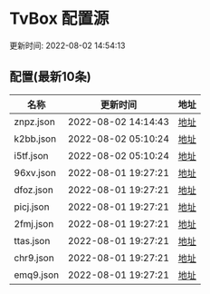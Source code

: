 
  # TvBox 配置源 

更新时间: 2022-08-02 14:54:13



## 配置(最新10条)

|   名称  | 更新时间  |地址  |
|  ----  | ----  |----  |
|  znpz.json | 2022-08-02 14:14:43 |[地址](http://rfx0owuln.hn-bkt.clouddn.com/box/znpz.json) |
|  k2bb.json | 2022-08-02 05:10:24 |[地址](http://rfx0owuln.hn-bkt.clouddn.com/box/k2bb.json) |
|  i5tf.json | 2022-08-02 05:10:24 |[地址](http://rfx0owuln.hn-bkt.clouddn.com/box/i5tf.json) |
|  96xv.json | 2022-08-01 19:27:21 |[地址](http://rfx0owuln.hn-bkt.clouddn.com/box/96xv.json) |
|  dfoz.json | 2022-08-01 19:27:21 |[地址](http://rfx0owuln.hn-bkt.clouddn.com/box/dfoz.json) |
|  picj.json | 2022-08-01 19:27:21 |[地址](http://rfx0owuln.hn-bkt.clouddn.com/box/picj.json) |
|  2fmj.json | 2022-08-01 19:27:21 |[地址](http://rfx0owuln.hn-bkt.clouddn.com/box/2fmj.json) |
|  ttas.json | 2022-08-01 19:27:21 |[地址](http://rfx0owuln.hn-bkt.clouddn.com/box/ttas.json) |
|  chr9.json | 2022-08-01 19:27:21 |[地址](http://rfx0owuln.hn-bkt.clouddn.com/box/chr9.json) |
|  emq9.json | 2022-08-01 19:27:21 |[地址](http://rfx0owuln.hn-bkt.clouddn.com/box/emq9.json) |
  
  
